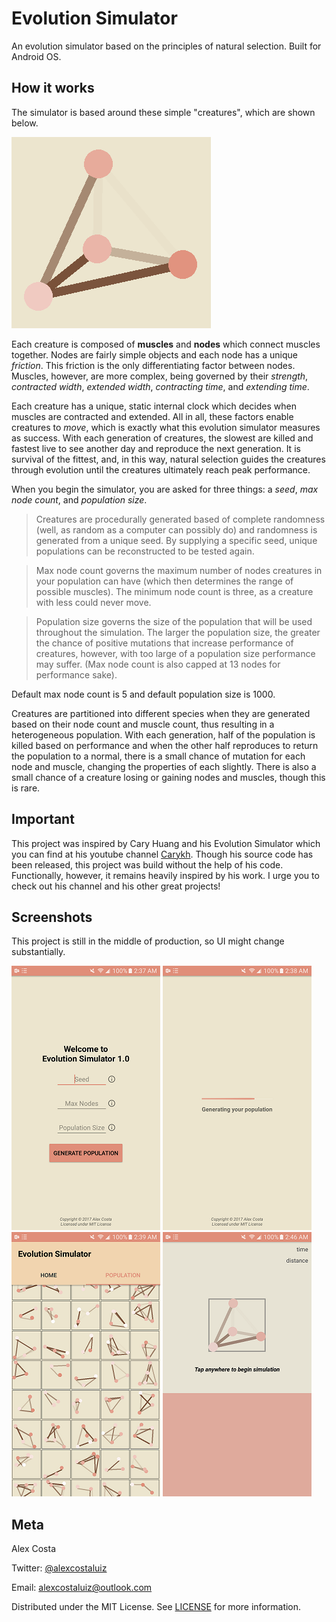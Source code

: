 # Evolution Simulator
An evolution simulator based on the principles of natural selection. Built for Android OS.

## How it works
The simulator is based around these simple "creatures", which are shown below.

![](creature.png)

Each creature is composed of **muscles** and **nodes** which connect muscles together. Nodes are fairly simple objects and each node has a unique *friction*. This friction is the only differentiating factor between nodes. Muscles, however, are more complex, being governed by their *strength*, *contracted width*, *extended width*, *contracting time*, and *extending time*.

Each creature has a unique, static internal clock which decides when muscles are contracted and extended. All in all, these factors enable creatures to *move*, which is exactly what this evolution simulator measures as success. With each generation of creatures, the slowest are killed and fastest live to see another day and reproduce the next generation. It is survival of the fittest, and, in this way, natural selection guides the creatures through evolution until the creatures ultimately reach peak performance.

When you begin the simulator, you are asked for three things: a *seed*, *max node count*, and *population size*.

> Creatures are procedurally generated based of complete randomness (well, as random as a computer can possibly do) and randomness is generated from a unique seed. By supplying a specific seed, unique populations can be reconstructed to be tested again. 

> Max node count governs the maximum number of nodes creatures in your population can have (which then determines the range of possible muscles). The minimum node count is three, as a creature with less could never move. 

> Population size governs the size of the population that will be used throughout the simulation. The larger the population size, the greater the chance of positive mutations that increase performance of creatures, however, with too large of a population size performance may suffer. (Max node count is also capped at 13 nodes for performance sake).

Default max node count is 5 and default population size is 1000.

Creatures are partitioned into different species when they are generated based on their node count and muscle count, thus resulting in a heterogeneous population. With each generation, half of the population is killed based on performance and when the other half reproduces to return the population to a normal, there is a small chance of mutation for each node and muscle, changing the properties of each slightly. There is also a small chance of a creature losing or gaining nodes and muscles, though this is rare.

## Important

This project was inspired by Cary Huang and his Evolution Simulator which you can find at his youtube channel [Carykh](https://www.youtube.com/user/carykh). Though his source code has been released, this project was build without the help of his code. Functionally, however, it remains heavily inspired by his work. I urge you to check out his channel and his other great projects!

## Screenshots

This project is still in the middle of production, so UI might change substantially.

![](evolution1small.png) 
![](evolution2small.png) 
![](evolution3small.png) 
![](evolution5small.png)

## Meta

Alex Costa 

Twitter: [@alexcostaluiz](https://twitter.com/alexcostaluiz) 

Email: alexcostaluiz@outlook.com

Distributed under the MIT License. See [LICENSE](https://github.com/alexcostaluiz/Evolution-Simulator/blob/master/LICENSE) for more information.
